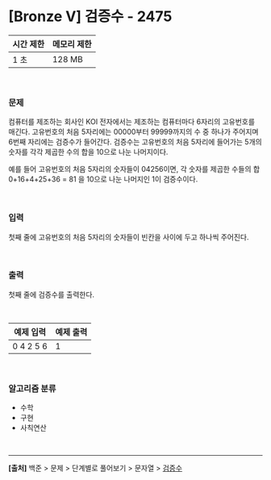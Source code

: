 # [Bronze Ⅴ] 검증수 - 2475

|시간 제한|메모리 제한|
|---|---|
|1 초|128 MB|

<br>

### 문제
컴퓨터를 제조하는 회사인 KOI 전자에서는 제조하는 컴퓨터마다 6자리의 고유번호를 매긴다. 고유번호의 처음 5자리에는 00000부터 99999까지의 수 중 하나가 주어지며 6번째 자리에는 검증수가 들어간다. 검증수는 고유번호의 처음 5자리에 들어가는 5개의 숫자를 각각 제곱한 수의 합을 10으로 나눈 나머지이다.

예를 들어 고유번호의 처음 5자리의 숫자들이 04256이면, 각 숫자를 제곱한 수들의 합 0+16+4+25+36 = 81 을 10으로 나눈 나머지인 1이 검증수이다.

<br>

### 입력
첫째 줄에 고유번호의 처음 5자리의 숫자들이 빈칸을 사이에 두고 하나씩 주어진다.

<br>

### 출력
첫째 줄에 검증수를 출력한다.

<br>

|예제 입력|예제 출력|
|---|---|
|0 4 2 5 6|1|

<br>

### 알고리즘 분류
* 수학
* 구현
* 사칙연산

<br>

---
**[출처]** 백준 > 문제 > 단계별로 풀어보기 > 문자열 > [검증수](https://www.acmicpc.net/problem/2475)